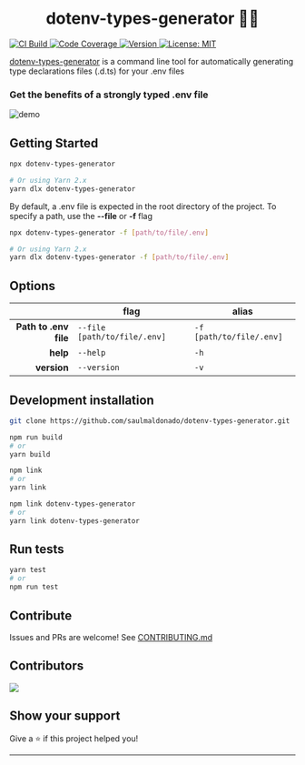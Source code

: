 <h1 align="center">dotenv-types-generator 👨‍💻</h1>
<p>
  <a href="https://github.com/saulmaldonado/dotenv-types-generator" target="_blank">
    <img alt="CI Build" src="https://img.shields.io/github/workflow/status/saulmaldonado/dotenv-types-generator/CI" />
  </a>
  <a href='https://codecov.io/gh/saulmaldonado/dotenv-types-generator' target='_blank'>
    <img alt="Code Coverage" src="https://img.shields.io/codecov/c/github/saulmaldonado/dotenv-types-generator" />
  </a>
  <a href='https://www.npmjs.com/package/dotenv-types-generator' target='_blank'>
    <img alt="Version" src="https://img.shields.io/npm/v/dotenv-types-generator" />
  </a>
  <a href="https://github.com/saulmaldonado/dotenv-types-generator/blob/master/LICENSE" target="_blank">
    <img alt="License: MIT" src="https://img.shields.io/badge/License-MIT-yellow.svg" />
  </a>
</p>

[dotenv-types-generator](https://github.com/saulmaldonado/dotenv-types-generator) is a command line tool for automatically generating type declarations files (.d.ts) for your .env files

### Get the benefits of a strongly typed .env file

![demo](https://i.imgur.com/wrIZMUi.gif)

## Getting Started

```sh
npx dotenv-types-generator

# Or using Yarn 2.x
yarn dlx dotenv-types-generator
```

By default, a .env file is expected in the root directory of the project. To specify a path, use the **--file** or **-f** flag

```sh
npx dotenv-types-generator -f [path/to/file/.env]

# Or using Yarn 2.x
yarn dlx dotenv-types-generator -f [path/to/file/.env]
```

## Options

|                       | flag                         | alias                    |
| --------------------: | ---------------------------- | ------------------------ |
| **Path to .env file** | `--file [path/to/file/.env]` | `-f [path/to/file/.env]` |
|              **help** | `--help`                     | `-h`                     |
|           **version** | `--version`                  | `-v`                     |

## Development installation

```sh
git clone https://github.com/saulmaldonado/dotenv-types-generator.git

npm run build
# or
yarn build

npm link
# or
yarn link

npm link dotenv-types-generator
# or
yarn link dotenv-types-generator
```

## Run tests

```sh
yarn test
# or
npm run test
```

## Contribute

Issues and PRs are welcome!
See [CONTRIBUTING.md](https://github.com/saulmaldonado/dotenv-types-generator/blob/master/CONTRIBUTING.md)

## Contributors

<a href="https://github.com/saulmaldonado/dotenv-types-generator/graphs/contributors">
  <img src="https://contributors-img.web.app/image?repo=saulmaldonado/dotenv-types-generator" />
</a>

## Show your support

Give a ⭐️ if this project helped you!

---
